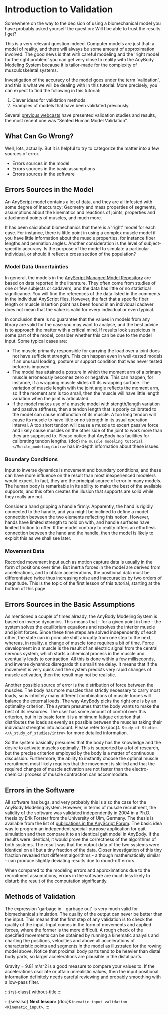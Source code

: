 # Introduction to Validation

Somewhere on the way to the decision of using a biomechanical model you
have probably asked yourself the question: Will I be able to trust the
results I get?

This is a very relevant question indeed. Computer models are just that:
a model of reality, and there will always be some amount of
approximation involved. The good news is that with careful modeling and
the 'right model for the right problem' you can get very close to
reality with the AnyBody Modeling System because it is tailor-made
for the complexity of musculoskeletal systems.

Investigation of the accuracy of the model goes under the term
'validation', and this is what we will be dealing with in this tutorial.
More precisely, you can expect to find the following in this tutorial:

1. Clever ideas for validation methods.
2. Examples of models that have been validated previously.

Several [previous
webcasts](https://www.anybodytech.com/anybody.html?fwd=webcasts) have
presented validation studies and results, the most recent one was
“Seated Human Model Validation”.

## What Can Go Wrong?

Well, lots, actually. But it is helpful to try to categorize the matter
into a few sources of error.

- Errors sources in the model
- Errors sources in the basic assumptions
- Errors sources in the software

## Errors Sources in the Model

An AnyScript model contains a lot of data, and they are all infested
with some degree of inaccuracy: Geometry and mass properties of
segments, assumptions about the kinematics and reactions of joints,
properties and attachment points of muscles, and much more.

It has been said about biomechanics that there is a 'right' model for
each case. For instance, there is little point in using a complex muscle
model if you have little information about the muscle properties, for
instance fiber lengths and pennation angles. Another consideration is
the level of subject-specific accuracy. Is the purpose of the model to
simulate a particular individual, or should it reflect a cross section
of the population?

### Model Data Uncertainties

In general, the models in the [AnyScript Managed Model
Repository](http://www.anybodytech.com/anybody.html?fwd=modelrepository)
are based on data reported in the literature. They often come from
studies of one or few subjects or cadavers, and the data has little or
no statistical significance. You will find the references of the data
listed in the comments in the individual AnyScript files. However, the
fact that a specific fiber length or muscle insertion point has been
found in an individual cadaver does not mean that the value is valid for
every individual or even typical.

In conclusion there is no guarantee that the values in models from any
library are valid for the case you may want to analyse, and the best
advice is to approach the matter with a critical mind. If results look
suspicious in some part of the model, consider whether this can be due
to the model input. Some typical cases are:

- The muscle primarily responsible for carrying the load over a joint
  does not have sufficient strength. This can happen even in
  well-tested models if an unusual loading, posture or support
  condition that was never tested before is imposed.
- The model has attained a posture in which the moment arm of a primary
  muscle erroneously becomes zero or negative. This can happen, for
  instance, if a wrapping muscle slides off its wrapping surface. The
  variation of muscle length with the joint angle reflects the moment
  arm, so if the moment arm is too small, then the muscle will have
  little length variation when the joint is articulated.
- If the model makes use of a muscle model with stength/length
  variation and passive stiffness, then a tendon length that is poorly
  calibrated to the model can cause malfunction of its muscle. A too
  long tendon will cause its muscle to have little or no strength in
  its usual operation interval. A too short tendon will cause a muscle
  to excert passive force and likely cause muscles on the other side of
  the joint to work more than they are supposed to. Please notice that
  AnyBody has facilities for calibrating tendon lengths. {doc}`The muscle
  modeling tutorial </Muscle_modeling/intro>` has
  in-depth information about these issues.

### Boundary Conditions

Input to inverse dynamics is movement and boundary conditions, and these
can have more influence on the result than most inexperienced modelers
would expect. In fact, they are the principal source of error in many
models. The human body is remarkable in its ability to make the best of
the available supports, and this often creates the illusion that
supports are solid while they really are not.

Consider a hand gripping a handle firmly. Apparently, the hand is
rigidly connected to the handle, and you might be inclined to define a
model connection between the two elements reflecting this notion.
However, hands have limited strength to hold on with, and handle
surfaces have limited friction to offer. If the model contrary to
reality offers an effortless connection between the hand and the handle,
then the model is likely to exploit this as we shall see later.

### Movement Data

Recorded movement input such as motion capture data is usually in the
form of positions over time. But inertia forces in the model are derived
from accelerations, and to obtain accelerations, the positional data
must be differentiated twice thus increasing noise and inaccuracies by
two orders of magnitude. This is the topic of the first lesson of this
tutorial, starting at the bottom of this page.

## Errors Sources in the Basic Assumptions

As mentioned a couple of times already, the AnyBody Modeling System is
based on inverse dynamics. This means that - for a given point in time -
the system solves the equilibrium equations and resolves the interior
muscle and joint forces. Since these time steps are solved independently
of each other, the state can in principle shift abruptly from one step
to the next, whereas, in reality, a change of muscle tone requires a bit
of time. Force development in a muscle is the result of an electric
signal from the central nervous system, which starts a chemical process
in the muscle and eventually leads to contraction. All this is done
within a few milliseconds, and inverse dynamics disregards this small
time delay. It means that if the movement is very quick and the system
predicts very rapid changes of muscle activation, then the result may
not be realistic.

Another possible source of error is the distribution of force between
the muscles. The body has more muscles than strictly necessary to carry
most loads, so is infinitely many different combinations of muscle
forces will balance the external loads. The way AnyBody picks the right
one is by an optimality criterion. The system presumes that the body
wants to make the best of its resources. The user has some amount of
control over this criterion, but in its basic form it is a minimum
fatigue criterion that distributes the loads as evenly as possible
between the muscles taking their individual strengths into account.
Please refer to {doc}`A Study of
Studies </A_study_of_studies/intro>` for more detailed
information.

So the system basically presumes that the body has the knowledge and the
desire to activate muscles optimally. This is supported by a lot of
research, but the precise criterion employed by the body is a matter of
continuous discussion. Furthermore, the ability to instantly choose the
optimal muscle recruitment most likely requires that the movement is
skilled and that the required changes of muscle activation are not
faster than the electro-chemical process of muscle contraction can
accommodate.

## Errors in the Software

All software has bugs, and very probably this is also the case for the
AnyBody Modeling System. However, in terms of muscle recruitment, the
validity of the software was validated independently in 2004 in a Ph.D.
thesis by Erik Forster from the University of Ulm, Germany. The thesis
is available from the list of [publications in the AnyScript
Forum](https://www.anybodytech.com/anybody.html?fwd=publications).
The basic idea was to program an independent special-purpose application
for gait simulation and then compare it to an identical gait model in
AnyBody. If the results were identical, it would prove the correctness
of the algorithms of both systems. The result was that the output data
of the two systems were identical on all but a tiny fraction of the
data. Closer investigation of this tiny fraction revealed that different
algorithms - although mathematically similar - can produce slightly
deviating results due to round-off errors.

When compared to the modeling errors and approximations due to the
recruitment assumptions, errors in the software are much less likely to
disturb the result of the computation significantly.

## Methods of Validation

The expression 'garbage in - garbage out' is very much valid for
biomechanical simulation. The quality of the output can never be better
than the input. This means that the first step of any validation is to
check the quality of the input. Input comes in the form of movements and
applied forces, where the former is the more difficult. A rough check of
the specified movements can be obtained by running a kinematic analysis
and charting the positions, velocities and above all accelerations of
characteristic points and segments in the model as illustrated for the
rowing model above. Notice that proximal body parts tend to be heavier
than distal body parts, so larger accelerations are plausible in the
distal parts.

Gravity = 9.81 m/s^2 is a good measure to compare your values to. If the
accelerations oscillate or attain unrealistic values, then the input
positional information definitely needs careful reviewing and probably
smoothing with a low-pass filter.

:::{rst-class} without-title
:::

:::{seealso}
**Next lesson:** {doc}`Kinematic input validation <Kinematic_input>`.
:::
